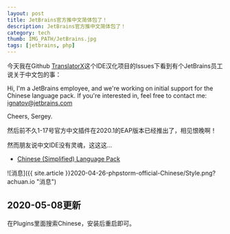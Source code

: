 ```yaml
---
layout: post
title: JetBrains官方推中文简体包了！
description: JetBrains官方推中文简体包了！
category: tech
thumb: IMG_PATH/JetBrains.jpg
tags: [jetbrains, php]
---
```


今天我在Github [TranslatorX](https://github.com/pingfangx/TranslatorX)这个IDE汉化项目的Issues下看到有个JetBrains员工说关于中文包的事：



Hi, I'm a JetBrains employee, and we're working on initial support for the Chinese language pack. If you're interested in, feel free to contact me: [ignatov@jetbrains.com](mailto:ignatov@jetbrains.com)

Cheers, Sergey.



然后前不久1-17号官方中文插件在2020.1的EAP版本已经推出了，相见恨晚啊！

然而朋友说中文IDE没有灵魂，这这这...



- [Chinese (Simplified) Language Pack](https://plugins.jetbrains.com/plugin/13710-chinese-simplified-language-pack)



![消息]({{ site.article }}2020-04-26-phpstorm-official-Chinese/Style.png?achuan.io "消息")



## 2020-05-08更新

在Plugins里面搜索Chinese，安装后重启即可。